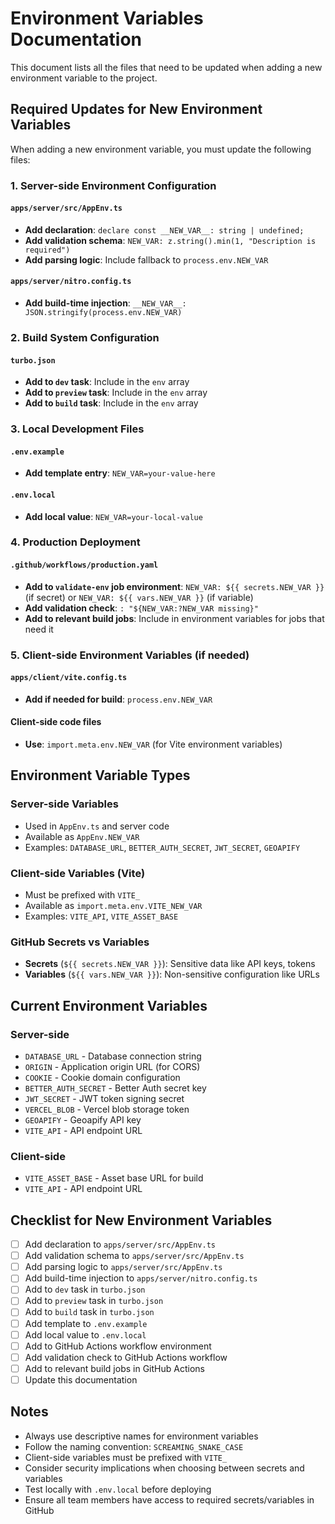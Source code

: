 # Environment Variables Documentation

This document lists all the files that need to be updated when adding a new environment variable to the project.

## Required Updates for New Environment Variables

When adding a new environment variable, you must update the following files:

### 1. Server-side Environment Configuration

#### `apps/server/src/AppEnv.ts`
- **Add declaration**: `declare const __NEW_VAR__: string | undefined;`
- **Add validation schema**: `NEW_VAR: z.string().min(1, "Description is required")`
- **Add parsing logic**: Include fallback to `process.env.NEW_VAR`

#### `apps/server/nitro.config.ts`
- **Add build-time injection**: `__NEW_VAR__: JSON.stringify(process.env.NEW_VAR)`

### 2. Build System Configuration

#### `turbo.json`
- **Add to `dev` task**: Include in the `env` array
- **Add to `preview` task**: Include in the `env` array  
- **Add to `build` task**: Include in the `env` array

### 3. Local Development Files

#### `.env.example`
- **Add template entry**: `NEW_VAR=your-value-here`

#### `.env.local`
- **Add local value**: `NEW_VAR=your-local-value`

### 4. Production Deployment

#### `.github/workflows/production.yaml`
- **Add to `validate-env` job environment**: `NEW_VAR: ${{ secrets.NEW_VAR }}` (if secret) or `NEW_VAR: ${{ vars.NEW_VAR }}` (if variable)
- **Add validation check**: `: "${NEW_VAR:?NEW_VAR missing}"`
- **Add to relevant build jobs**: Include in environment variables for jobs that need it

### 5. Client-side Environment Variables (if needed)

#### `apps/client/vite.config.ts`
- **Add if needed for build**: `process.env.NEW_VAR`

#### Client-side code files
- **Use**: `import.meta.env.NEW_VAR` (for Vite environment variables)

## Environment Variable Types

### Server-side Variables
- Used in `AppEnv.ts` and server code
- Available as `AppEnv.NEW_VAR`
- Examples: `DATABASE_URL`, `BETTER_AUTH_SECRET`, `JWT_SECRET`, `GEOAPIFY`

### Client-side Variables (Vite)
- Must be prefixed with `VITE_`
- Available as `import.meta.env.VITE_NEW_VAR`
- Examples: `VITE_API`, `VITE_ASSET_BASE`

### GitHub Secrets vs Variables
- **Secrets** (`${{ secrets.NEW_VAR }}`): Sensitive data like API keys, tokens
- **Variables** (`${{ vars.NEW_VAR }}`): Non-sensitive configuration like URLs

## Current Environment Variables

### Server-side
- `DATABASE_URL` - Database connection string
- `ORIGIN` - Application origin URL (for CORS)
- `COOKIE` - Cookie domain configuration
- `BETTER_AUTH_SECRET` - Better Auth secret key
- `JWT_SECRET` - JWT token signing secret
- `VERCEL_BLOB` - Vercel blob storage token
- `GEOAPIFY` - Geoapify API key
- `VITE_API` - API endpoint URL

### Client-side
- `VITE_ASSET_BASE` - Asset base URL for build
- `VITE_API` - API endpoint URL

## Checklist for New Environment Variables

- [ ] Add declaration to `apps/server/src/AppEnv.ts`
- [ ] Add validation schema to `apps/server/src/AppEnv.ts`
- [ ] Add parsing logic to `apps/server/src/AppEnv.ts`
- [ ] Add build-time injection to `apps/server/nitro.config.ts`
- [ ] Add to `dev` task in `turbo.json`
- [ ] Add to `preview` task in `turbo.json`
- [ ] Add to `build` task in `turbo.json`
- [ ] Add template to `.env.example`
- [ ] Add local value to `.env.local`
- [ ] Add to GitHub Actions workflow environment
- [ ] Add validation check to GitHub Actions workflow
- [ ] Add to relevant build jobs in GitHub Actions
- [ ] Update this documentation

## Notes

- Always use descriptive names for environment variables
- Follow the naming convention: `SCREAMING_SNAKE_CASE`
- Client-side variables must be prefixed with `VITE_`
- Consider security implications when choosing between secrets and variables
- Test locally with `.env.local` before deploying
- Ensure all team members have access to required secrets/variables in GitHub
